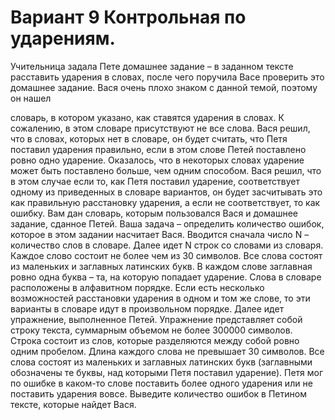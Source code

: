 # Вариант 9 Контрольная по ударениям.
Учительница задала Пете домашнее задание – в заданном тексте
расставить ударения в словах, после чего поручила Васе проверить это
домашнее задание. Вася очень плохо знаком с данной темой, поэтому он нашел

словарь, в котором указано, как ставятся ударения в словах. К сожалению, в
этом словаре присутствуют не все слова. Вася решил, что в словах, которых
нет в словаре, он будет считать, что Петя поставил ударения правильно, если в
этом слове Петей поставлено ровно одно ударение.
Оказалось, что в некоторых словах ударение может быть поставлено
больше, чем одним способом. Вася решил, что в этом случае если то, как Петя
поставил ударение, соответствует одному из приведенных в словаре
вариантов, он будет засчитывать это как правильную расстановку ударения, а
если не соответствует, то как ошибку.
Вам дан словарь, которым пользовался Вася и домашнее задание,
сданное Петей. Ваша задача – определить количество ошибок, которое в этом
задании насчитает Вася.
Вводится сначала число N – количество слов в словаре.
Далее идет N строк со словами из словаря. Каждое слово состоит не
более чем из 30 символов. Все слова состоят из маленьких и заглавных
латинских букв. В каждом слове заглавная ровно одна буква – та, на которую
попадает ударение. Слова в словаре расположены в алфавитном порядке. Если
есть несколько возможностей расстановки ударения в одном и том же слове, то
эти варианты в словаре идут в произвольном порядке.
Далее идет упражнение, выполненное Петей. Упражнение представляет
собой строку текста, суммарным объемом не более 300000 символов. Строка
состоит из слов, которые разделяются между собой ровно одним пробелом.
Длина каждого слова не превышает 30 символов. Все слова состоят из
маленьких и заглавных латинских букв (заглавными обозначены те буквы, над
которыми Петя поставил ударение). Петя мог по ошибке в каком-то слове
поставить более одного ударения или не поставить ударения вовсе.
Выведите количество ошибок в Петином тексте, которые найдет Вася.